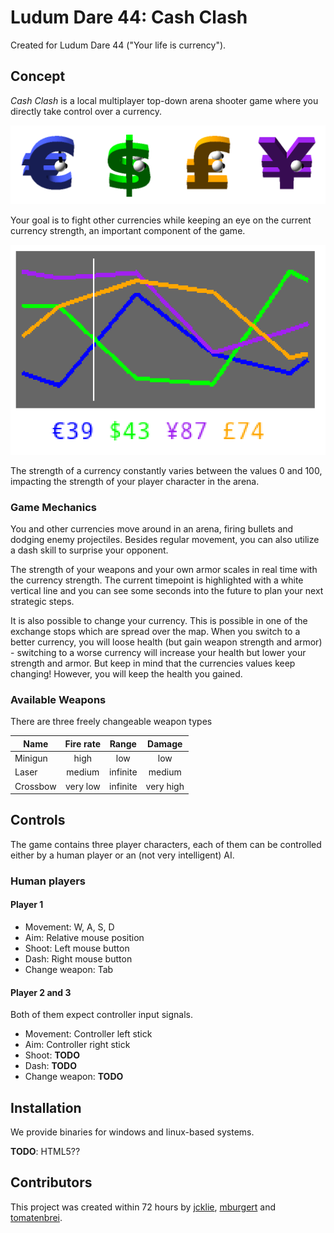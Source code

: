 # Ludum Dare 44: Cash Clash

Created for Ludum Dare 44 ("Your life is currency").

## Concept

*Cash Clash* is a local multiplayer top-down arena shooter game where you directly take control over a currency.

<p align="center">
<img src="docs/currency_anim.gif"/>
</p>


Your goal is to fight other currencies while keeping an eye on the current currency strength, an important component of the game.

<p align="center">
<img src="docs/currency_strength.png"/>
</p>

The strength of a currency constantly varies between the values 0 and 100, impacting the strength of your player character in the arena.

### Game Mechanics

You and other currencies move around in an arena, firing bullets and dodging enemy projectiles. Besides regular movement, you can also utilize a dash skill to surprise your opponent.

The strength of your weapons and your own armor scales in real time with the currency strength. The current timepoint is highlighted with a white vertical line and you can see some seconds into the future to plan your next strategic steps.

It is also possible to change your currency. This is possible in one of the exchange stops which are spread over the map. When you switch to a better currency, you will loose health (but gain weapon strength and armor) - switching to a worse currency will increase your health but lower your strength and armor. But keep in mind that the currencies values keep changing! However, you will keep the health you gained.

### Available Weapons

There are three freely changeable weapon types

| Name        | Fire rate           | Range  | Damage |
| ------------- |:-------------:|:-----:|:-----:|
| Minigun | high | low | low |
| Laser | medium | infinite | medium |
| Crossbow | very low | infinite | very high |

## Controls

The game contains three player characters, each of them can be controlled either by a human player or an (not very intelligent) AI.

### Human players

#### Player 1
* Movement: W, A, S, D
* Aim: Relative mouse position
* Shoot: Left mouse button
* Dash: Right mouse button
* Change weapon: Tab

#### Player 2 and 3

Both of them expect controller input signals.

* Movement: Controller left stick
* Aim: Controller right stick
* Shoot: **TODO**
* Dash: **TODO**
* Change weapon: **TODO**

## Installation

We provide binaries for windows and linux-based systems.

**TODO**: HTML5??

## Contributors

This project was created within 72 hours by [jcklie](https://ldjam.com/users/jcklie/), [mburgert](https://ldjam.com/users/mbugert/) and [tomatenbrei](https://ldjam.com/users/tomatenbrei/).


